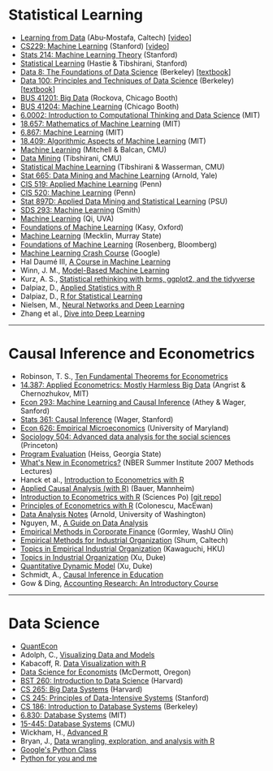 # Statistical Learning

- [Learning from Data](https://work.caltech.edu/telecourse.html) (Abu-Mostafa, Caltech) [[video](https://www.youtube.com/playlist?list=PLD63A284B7615313A)]
- [CS229: Machine Learning](http://cs229.stanford.edu/index.html) (Stanford) [[video](https://www.youtube.com/playlist?list=PLoROMvodv4rMiGQp3WXShtMGgzqpfVfbU)]
- [Stats 214: Machine Learning Theory](http://web.stanford.edu/class/stats214/) (Stanford)
- [Statistical Learning](https://www.edx.org/course/statistical-learning) (Hastie & Tibshirani, Stanford)
- [Data 8: The Foundations of Data Science](http://data8.org/) (Berkeley) [[textbook](https://inferentialthinking.com/chapters/intro.html)]
- [Data 100: Principles and Techniques of Data Science](https://ds100.org/) (Berkeley) [[textbook](https://www.textbook.ds100.org/intro.html)]
- [BUS 41201: Big Data](http://veronikarock.com/) (Rockova, Chicago Booth)
- [BUS 41204: Machine Learning](https://chicagoboothml.github.io/MachineLearning_Fall2015/) (Chicago Booth)
- [6.0002: Introduction to Computational Thinking and Data Science](https://ocw.mit.edu/courses/electrical-engineering-and-computer-science/6-0002-introduction-to-computational-thinking-and-data-science-fall-2016/) (MIT)
- [18.657: Mathematics of Machine Learning](https://ocw.mit.edu/courses/mathematics/18-657-mathematics-of-machine-learning-fall-2015/) (MIT)
- [6.867: Machine Learning](https://ocw.mit.edu/courses/electrical-engineering-and-computer-science/6-867-machine-learning-fall-2006/) (MIT)
- [18.409: Algorithmic Aspects of Machine Learning](https://ocw.mit.edu/courses/mathematics/18-409-algorithmic-aspects-of-machine-learning-spring-2015/) (MIT)
- [Machine Learning](http://www.cs.cmu.edu/~ninamf/courses/601sp15/index.html) (Mitchell & Balcan, CMU)
- [Data Mining](https://www.stat.cmu.edu/~ryantibs/datamining/) (Tibshirani, CMU)
- [Statistical Machine Learning](https://www.stat.cmu.edu/~ryantibs/statml/) (Tibshirani & Wasserman, CMU)
- [Stat 665: Data Mining and Machine Learning](http://statsmaths.github.io/stat665/) (Arnold, Yale)
- [CIS 519: Applied Machine Learning](https://www.seas.upenn.edu/~cis519/fall2018/index.html) (Penn)
- [CIS 520: Machine Learning](https://alliance.seas.upenn.edu/~cis520/dynamic/2021/wiki/index.php?n=Main.HomePage) (Penn)
- [Stat 897D: Applied Data Mining and Statistical Learning](https://online.stat.psu.edu/stat857/) (PSU)
- [SDS 293: Machine Learning](http://www.science.smith.edu/~jcrouser/SDS293/) (Smith)
- [Machine Learning](https://qiyanjun.github.io/2020f-UVA-CS-MachineLearningDeep/) (Qi, UVA)
- [Foundations of Machine Learning](https://maxkasy.github.io/home/ML_Oxford_2022/) (Kasy, Oxford)
- [Machine Learning](http://campus.murraystate.edu/academic/faculty/cmecklin/STA430/_book/) (Mecklin, Murray State)
- [Foundations of Machine Learning](https://bloomberg.github.io/foml/#home) (Rosenberg, Bloomberg)
- [Machine Learning Crash Course](https://developers.google.com/machine-learning/crash-course/ml-intro) (Google)
- Hal Daumé III, [A Course in Machine Learning](http://ciml.info/) 
- Winn, J. M., [Model-Based Machine Learning](https://www.mbmlbook.com/)
- Kurz, A. S., [Statistical rethinking with brms, ggplot2, and the tidyverse](https://bookdown.org/content/4857/) 
- Dalpiaz, D., [Applied Statistics with R](https://daviddalpiaz.github.io/appliedstats/)
- Dalpiaz, D., [R for Statistical Learning](https://daviddalpiaz.github.io/r4sl/)
- Nielsen, M., [Neural Networks and Deep Learning](http://neuralnetworksanddeeplearning.com/)
- Zhang et al., [Dive into Deep Learning](https://d2l.ai/index.html)

---

# Causal Inference and Econometrics

- Robinson, T. S., [Ten Fundamental Theorems for Econometrics](https://bookdown.org/ts_robinson1994/10_fundamental_theorems_for_econometrics/)
- [14.387: Applied Econometrics: Mostly Harmless Big Data](https://ocw.mit.edu/courses/economics/14-387-applied-econometrics-mostly-harmless-big-data-fall-2014/index.htm) (Angrist & Chernozhukov, MIT)
- [Econ 293: Machine Learning and Causal Inference](https://gsbdbi.github.io/ml_tutorial/) (Athey & Wager, Sanford)
- [Stats 361: Causal Inference](https://web.stanford.edu/~swager/stats361.pdf) (Wager, Stanford)
- [Econ 626: Empirical Microeconomics](http://economics.ozier.com/econ626/) (University of Maryland)
- [Sociology 504: Advanced data analysis for the social sciences](http://www.princeton.edu/~mjs3/soc504_s2015/) (Princeton)
- [Program Evaluation](https://evalsp20.classes.andrewheiss.com/syllabus/) (Heiss, Georgia State)
- [What's New in Econometrics?](https://www.nber.org/lecture/summer-institute-2007-methods-lectures-whats-new-econometrics) (NBER Summer Institute 2007 Methods Lectures)
- Hanck et al., [Introduction to Econometrics with R](https://bookdown.org/machar1991/ITER/)
- [Applied Causal Analysis (with R)](https://bookdown.org/paul/applied-causal-analysis/) (Bauer, Mannheim)
- [Introduction to Econometrics with R](https://daviddalpiaz.github.io/appliedstats/) (Sciences Po) [[git repo](https://github.com/ScPoEcon/ScPoEconometrics)] 
- [Principles of Econometrics with  R](https://bookdown.org/ccolonescu/RPoE4/) (Colonescu, MacEwan)
- [Data Analysis Notes](https://jrnold.github.io/intro-methods-notes/) (Arnold, University of Washington)
- Nguyen, M., [A Guide on Data Analysis](https://bookdown.org/mike/data_analysis/)
- [Empirical Methods in Corporate Finance](http://www.gormley.info/phd-notes.html) (Gormley, WashU Olin)
- [Empirical Methods for Industrial Organization](https://www.its.caltech.edu/~mshum/gradio/ioclass.html) (Shum, Caltech)
- [Topics in Empirical Industrial Organization](https://kohei-kawaguchi.github.io/EmpiricalIO/) (Kawaguchi, HKU)
- [Topics in Industrial Organization](https://sites.google.com/site/yixusite/econ-825-topics-in-io?authuser=0) (Xu, Duke)
- [Quantitative Dynamic Model](https://sites.google.com/site/yixusite/econ881-32-quantitative-dynamic-model?authuser=0) (Xu, Duke)
- Schmidt, A., [Causal Inference in Education](https://bookdown.org/aschmi11/causal_inf/)
- Gow & Ding, [Accounting Research: An Introductory Course](http://www.iangow.me/far_book/)

---

# Data Science

- [QuantEcon](https://quantecon.org/)
- Adolph, C., [Visualizing Data and Models](http://faculty.washington.edu/cadolph/index.php?page=22)
- Kabacoff, R. [Data Visualization with R](https://rkabacoff.github.io/datavis/)
- [Data Science for Economists](https://github.com/uo-ec607/lectures) (McDermott, Oregon)
- [BST 260: Introduction to Data Science](https://datasciencelabs.github.io/index.html) (Harvard)
- [CS 265: Big Data Systems](http://daslab.seas.harvard.edu/classes/cs265/) (Harvard)
- [CS 245: Principles of Data-Intensive Systems](https://web.stanford.edu/class/cs245/) (Stanford)
- [CS 186: Introduction to Database Systems](https://cs186berkeley.net/) (Berkeley)
- [6.830: Database Systems](https://ocw.mit.edu/courses/electrical-engineering-and-computer-science/6-830-database-systems-fall-2010/index.htm) (MIT)
- [15-445: Database Systems](https://15445.courses.cs.cmu.edu/fall2021/) (CMU)
- Wickham, H., [Advanced R](https://adv-r.hadley.nz/index.html)
- Bryan, J., [Data wrangling, exploration, and analysis with R](https://stat545.com/index.html)
- [Google's Python Class](https://developers.google.com/edu/python/)
- [Python for you and me](https://pymbook.readthedocs.io/en/latest/)